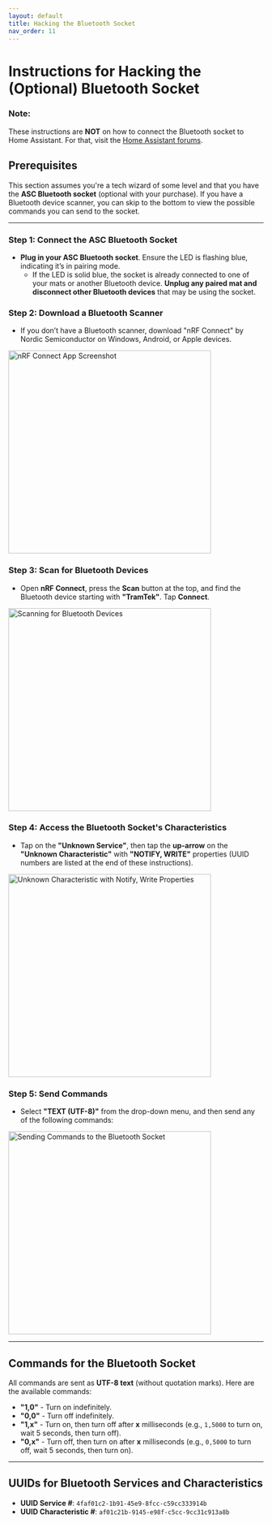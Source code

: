 ```yaml
---
layout: default
title: Hacking the Bluetooth Socket
nav_order: 11
---
```


# Instructions for Hacking the (Optional) Bluetooth Socket

### Note:
These instructions are **NOT** on how to connect the Bluetooth socket to Home Assistant. For that, visit the [Home Assistant forums](https://community.home-assistant.io/).

## Prerequisites
This section assumes you're a tech wizard of some level and that you have the **ASC Bluetooth socket** (optional with your purchase). If you have a Bluetooth device scanner, you can skip to the bottom to view the possible commands you can send to the socket.

---

### Step 1: Connect the ASC Bluetooth Socket
- **Plug in your ASC Bluetooth socket**. Ensure the LED is flashing blue, indicating it’s in pairing mode.
  - If the LED is solid blue, the socket is already connected to one of your mats or another Bluetooth device. **Unplug any paired mat and disconnect other Bluetooth devices** that may be using the socket.

### Step 2: Download a Bluetooth Scanner
- If you don’t have a Bluetooth scanner, download "nRF Connect" by Nordic Semiconductor on Windows, Android, or Apple devices.

<img src="images/BLEhack_1_nrfApp.jpg" width="400" alt="nRF Connect App Screenshot">

### Step 3: Scan for Bluetooth Devices
- Open **nRF Connect**, press the **Scan** button at the top, and find the Bluetooth device starting with **"TramTek"**. Tap **Connect**.

<img src="images/BLEhack_2_scan.jpg" width="400" alt="Scanning for Bluetooth Devices">

### Step 4: Access the Bluetooth Socket's Characteristics
- Tap on the **"Unknown Service"**, then tap the **up-arrow** on the **"Unknown Characteristic"** with **"NOTIFY, WRITE"** properties (UUID numbers are listed at the end of these instructions).

<img src="images/BLEhack_3_send.jpg" width="400" alt="Unknown Characteristic with Notify, Write Properties">

### Step 5: Send Commands
- Select **"TEXT (UTF-8)"** from the drop-down menu, and then send any of the following commands:

<img src="images/BLEhack_4_command.jpg" width="400" alt="Sending Commands to the Bluetooth Socket">

---

## Commands for the Bluetooth Socket
All commands are sent as **UTF-8 text** (without quotation marks). Here are the available commands:

- **"1,0"** - Turn on indefinitely.
- **"0,0"** - Turn off indefinitely.
- **"1,x"** - Turn on, then turn off after **x** milliseconds (e.g., `1,5000` to turn on, wait 5 seconds, then turn off).
- **"0,x"** - Turn off, then turn on after **x** milliseconds (e.g., `0,5000` to turn off, wait 5 seconds, then turn on).

---

## UUIDs for Bluetooth Services and Characteristics
- **UUID Service #**: `4faf01c2-1b91-45e9-8fcc-c59cc333914b`
- **UUID Characteristic #**: `af01c21b-9145-e98f-c5cc-9cc31c913a8b`
